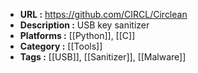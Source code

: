  - **URL :** https://github.com/CIRCL/Circlean
- **Description :** USB key sanitizer
- **Platforms :** [[Python]], [[C]]
- **Category :** [[Tools]]
- **Tags :** [[USB]], [[Sanitizer]], [[Malware]]